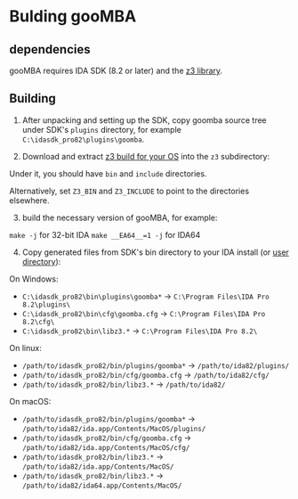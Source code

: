 
# Bulding gooMBA

## dependencies

gooMBA requires IDA SDK (8.2 or later) and the [z3 library](https://github.com/Z3Prover/z3).

## Building

1. After unpacking and setting up the SDK, copy goomba source tree under SDK's `plugins` directory, 
for example `C:\idasdk_pro82\plugins\goomba`.

2. Download and extract [z3 build for your OS](https://github.com/Z3Prover/z3/releases) into the `z3` subdirectory:

 Under it, you should have `bin` and `include` directories.

 Alternatively, set `Z3_BIN` and `Z3_INCLUDE` to point to the directories elsewhere.

3. build the necessary version of gooMBA, for example:

```make -j```  for 32-bit IDA
```make __EA64__=1 -j```  for IDA64

4. Copy generated files from SDK's bin directory to your IDA install (or [user directory](https://hex-rays.com/blog/igors-tip-of-the-week-33-idas-user-directory-idausr/)):

On Windows:

 * `C:\idasdk_pro82\bin\plugins\goomba*` -> `C:\Program Files\IDA Pro 8.2\plugins\`
 * `C:\idasdk_pro82\bin\cfg\goomba.cfg` -> `C:\Program Files\IDA Pro 8.2\cfg\`
 * `C:\idasdk_pro82\bin\libz3.*` -> `C:\Program Files\IDA Pro 8.2\`

On linux: 

 * `/path/to/idasdk_pro82/bin/plugins/goomba*` -> `/path/to/ida82/plugins/`
 * `/path/to/idasdk_pro82/bin/cfg/goomba.cfg` -> `/path/to/ida82/cfg/`
 * `/path/to/idasdk_pro82/bin/libz3.*` -> `/path/to/ida82/`

On macOS:

 * `/path/to/idasdk_pro82/bin/plugins/goomba*` -> `/path/to/ida82/ida.app/Contents/MacOS/plugins/`
 * `/path/to/idasdk_pro82/bin/cfg/goomba.cfg` -> `/path/to/ida82/ida.app/Contents/MacOS/cfg/`
 * `/path/to/idasdk_pro82/bin/libz3.*` -> `/path/to/ida82/ida.app/Contents/MacOS/`
 * `/path/to/idasdk_pro82/bin/libz3.*` -> `/path/to/ida82/ida64.app/Contents/MacOS/`

